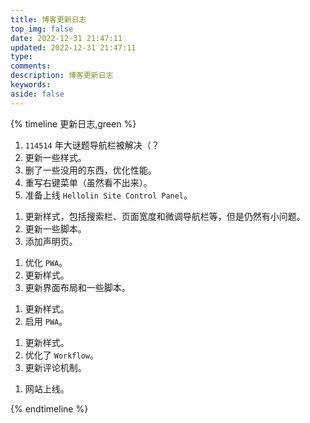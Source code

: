 ```yaml
---
title: 博客更新日志
top_img: false
date: 2022-12-31 21:47:11
updated: 2022-12-31 21:47:11
type:
comments:
description: 博客更新日志
keywords:
aside: false
---
```


{% timeline 更新日志,green %}

<!-- timeline 2023.01.02 Mon. -->

1. `114514` 年大谜题导航栏被解决（？
2. 更新一些样式。
3. 删了一些没用的东西，优化性能。
4. 重写右键菜单（虽然看不出来）。
5. 准备上线 `Hellolin Site Control Panel`。

<!-- endtimeline -->

<!-- timeline 2023.01.01 Sun. -->

1. 更新样式，包括搜索栏、页面宽度和微调导航栏等，但是仍然有小问题。
2. 更新一些脚本。
3. 添加声明页。

<!-- endtimeline -->

<!-- timeline 2022.12.31 Sat. -->

1. 优化 `PWA`。
2. 更新样式。
3. 更新界面布局和一些脚本。

<!-- endtimeline -->

<!-- timeline 2022.12.30 Fri. -->

1. 更新样式。
2. 启用 `PWA`。

<!-- endtimeline -->

<!-- timeline 2022.12.25 Sun. -->

1. 更新样式。
2. 优化了 `Workflow`。
3. 更新评论机制。

<!-- endtimeline -->

<!-- timeline 2022.12.24 Sat. -->

1. 网站上线。

<!-- endtimeline -->

{% endtimeline %}
